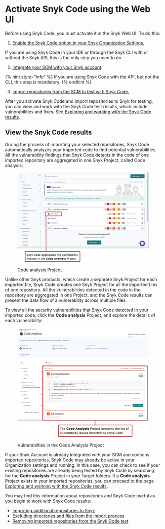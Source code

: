 # Activate Snyk Code using the Web UI

Before using Snyk Code, you must activate it in the Snyk Web UI. To do this:

1. [Enable the Snyk Code option in your Snyk Organization Settings.](enable-the-snyk-code-option.md)

If you are using Snyk Code in your IDE or through the Snyk CLI with or without the Snyk API, this is the only step you need to do.

2. [Integrate your SCM with your Snyk account](integrate-your-source-control-system-with-your-snyk-account.md).

{% hint style="info" %}
If you are using Snyk Code with the API, but not the CLI, this step is mandatory.
{% endhint %}

3. [Import repositories from the SCM to test with Snyk Code.](../snyk-code-and-your-repositories/)

After you activate Snyk Code and import repositories to Snyk for testing, you can view and work with the Snyk Code test results, which include vulnerabilities and fixes. See [Exploring and working with the Snyk Code results](../exploring-and-working-with-snyk-code-results-in-the-web-ui/).

## **View the Snyk Code results**

During the process of importing your selected repositories, Snyk Code automatically analyzes your imported code to find potential vulnerabilities. All the vulnerability findings that Snyk Code detects in the code of one imported repository are aggregated in one Snyk Project, called Code analysis:

<figure><img src="../../../.gitbook/assets/SnykCode1.png" alt="ode analysis Project"><figcaption><p>Code analysis Project</p></figcaption></figure>

Unlike other Snyk products, which create a separate Snyk Project for each imported file, Snyk Code creates one Snyk Project for all the imported files of one repository. All the vulnerabilities detected in the code in the repository are aggregated in one Project, and the Snyk Code results can present the data flow of a vulnerability across multiple files.

To view all the security vulnerabilities that Snyk Code detected in your imported code, click the **Code analysis** Project, and explore the details of each vulnerability:

<figure><img src="../../../.gitbook/assets/SnykCode2.png" alt="Vulnerabilties in the Code Analysis Project"><figcaption><p>Vulnerabilties in the Code Analysis Project</p></figcaption></figure>

If your Snyk Account is already integrated with your SCM and contains imported repositories, Snyk Code may already be active in your Organization settings and running. In this case, you can check to see if your existing repositories are already being tested by Snyk Code by searching for the **Code analysis** Project in your Target folders. If a **Code analysis** Project exists in your imported repositories, you can proceed to the page [Exploring and working with the Snyk Code results](../exploring-and-working-with-snyk-code-results-in-the-web-ui/).

You may find this information about repositories and Snyk Code useful as you begin to work with Snyk Code results:

* [Importing additional repositories to Snyk](https://github.com/taranvohra/SnykDocs/blob/main/docs/scan-using-snyk/start-scanning-using-the-cli-web-ui-or-api/scan-code/broken-reference/README.md)
* [Excluding directories and files from the import process](../snyk-code-and-your-repositories/excluding-directories-and-files-from-the-import-process.md)
* [Removing imported repositories from the Snyk Code test](../snyk-code-and-your-repositories/removing-imported-repositories-from-snyk-code-testing.md)

##
